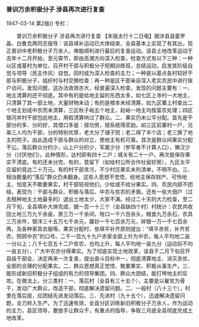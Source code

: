 ### 普训万余积极分子  涉县再次进行复查

1947-03-14
第2版()
专栏：

　　普训万余积极分子
    涉县再次进行复查
    【本报太行十二日电】据涉县县委罗晶、白鲁克两同志报导：该县填补运动已大体结束，全县基本上实现了有其出，现正普训中老积极分子万余人，俾能顺利进行最后的复查运动。该县土地改革运动于去年十二月开始，至元霄节，即由高潮方向深入检查，检查方式有以下三种：一种以区或基村为单位，召开村干部与积极分子短期训练班，总结运动，启发其阶级自觉与领导（民主作风）自觉。回村成为深入检查的主力；一种是以基点各村较好干部与积极分子，组织村与村交换检查：再一种是区干部亲自深入老实农民中进行挨户访问，发现问题，这办法收效亦大，经普遍深入检查，发现的问题主要有：一、地主清算的还不彻底。其中有的是给地主留的东西太多，如七区上寺村一大地主，只清算了其一部土地，大量财物未动；有的是根本未经清算，如九区寨上村查出二个地主划成中农而未清算，三区秋子峪五个地主，赵峪一地主均按富农处理；四区银河井村干部包庇地主，用假清算哄过了群众。二、果实仍未公平分配。首先是干部分的多、分的好，其借口多是：按功劳，按系统得奖励。如三区前寨村一户，兄弟三人均为干部，分的特别优厚，老大分了铺子院；老二得了半个店；老三换了地主的院子。由此造成干部与群众的对立，使地主有机可乘。其次是群众间果实分配不公。落后群众分的少，山上户分的少，军属少分（参军者不计算人口），懒汉少分（讨厌他们）。此种情形，达村即有四十二户；城关有二十一户。再次是保存果实不清底。有的还未分完、有的，意留下（如给村公所合作社留好房），九区太平庄留的竟达二十万元。有的村干部贪污，不少村庄果实未列清单，不明不白。三、相当数量的“落后”群众仍未翻身。这些人思想不觉悟，给地主保存财产、可怜地主、怕变天不敢要果实，村干部轻视他们，少给或不给分果实。四、农民内部不团结，表现为：干部与群众、积极与落后、中农与贫农的矛盾，还有一些大佃户（过去租种地主土地最多的）退出土地太少，大家不满。经过二十天的大力检查，至二月下旬，全县填补大体完成，据一百一十三个（全县缺四个村）村统计：农民共收回土地三万九千余亩，房三万一千余间，牲口一千六百余头，粮食九万余石，农具三万余件，银洋三十五万七千余元，冀钞一千七百余万元，碎银一万一千七百余两，及各种家具衣服等。果实分配时，依填平补齐原则提出：“填平赤贫，补齐贫农，照顾中农”的口号。二千一百九十九户赤家全部上升为中农，每人平均地二亩一分以上；八千七百五十二户贫农，也均上升，每人平均地一亩九分（运动前不均一亩五分），广大中农亦分得果实。为了彻底实现土地改革，该县于二月下旬召开县级干部会，决定再来一次复查，提出奋斗目标中一，彻底清算地主、消灭赤贫、全部的合理的分配果实。二、群众思想真正觉悟、敢要果实、积极从事生产。三、能形成新旧积极分子组成的有力的领导集团。四、群众大团结，能打垮地主的反攻。在做法上，分三类村：一、落后村（全县有三十五个），主要是以雇贫为骨干，发动广大群众，改造干部，彻底解决遗留问题。二、一般村（八十三个），村里在落后层，应团结先进发动落后。三、先进村（九十五个），迅速解决遗留问题，全力转入生产。为了迅速有效，全县分区训练新旧积极分子万余人，作为运动的主力，县区领导，要放手让群众干，有重点的指导，争取三月底全县彻底完成土地改革。
